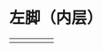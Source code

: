 # 左脚（内层）  
>   
  
<table class="table table-bordered" data-toggle="table" ><tbody><tr ><td  style="width:80%;text-align:left;vertical-align:top;"  ></td><td  style="width:20%;text-align:left;vertical-align:top;"  ></td></tr></tbody></tbody></table>  
  


<script>document.title="左脚（内层） - 卡牌生存百科 Card Survival Wiki";</script>